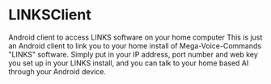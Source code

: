 # LINKSClient
Android client to access LINKS software on your home computer
This is just an Android client to link you to your home install of Mega-Voice-Commands "LINKS" software. Simply put in your IP address, port number and web key you set up in your LINKS install, and you can talk to your home based AI through your Android device.
